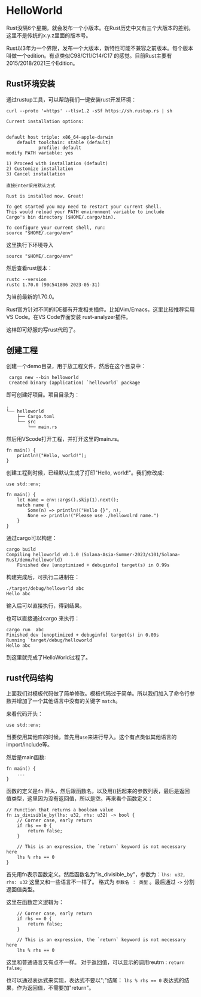 # HelloWorld
Rust没隔6个星期，就会发布一个小版本。在Rust历史中又有三个大版本的差别。这里不是传统的x.y.z里面的版本号。

Rust以3年为一个界限，发布一个大版本，新特性可能不兼容之前版本。每个版本叫做一个edition。有点类似C98/C11/C14/C17
的感觉。目前Rust主要有2015/2018/2021三个Edition。

## Rust环境安装

通过rustup工具，可以帮助我们一键安装rust开发环境：

    curl --proto '=https' --tlsv1.2 -sSf https://sh.rustup.rs | sh

    Current installation options:


    default host triple: x86_64-apple-darwin
        default toolchain: stable (default)
                profile: default
    modify PATH variable: yes

    1) Proceed with installation (default)
    2) Customize installation
    3) Cancel installation

    直接Enter采用默认方式

    Rust is installed now. Great!

    To get started you may need to restart your current shell.
    This would reload your PATH environment variable to include
    Cargo's bin directory ($HOME/.cargo/bin).

    To configure your current shell, run:
    source "$HOME/.cargo/env"

这里执行下环境导入

    source "$HOME/.cargo/env"

然后查看rust版本：

    rustc --version
    rustc 1.70.0 (90c541806 2023-05-31)

为当前最新的1.70.0。


Rust官方针对不同的IDE都有开发相关插件。比如Vim/Emacs，这里比较推荐实用VS Code。在VS Code界面安装 rust-analyzer插件。


这样即可舒服的写rust代码了。


## 创建工程

创建一个demo目录，用于放工程文件，然后在这个目录中：

     cargo new --bin helloworld
     Created binary (application) `helloworld` package

即可创建好项目。项目目录为：

    .
    └── helloworld
        ├── Cargo.toml
        └── src
            └── main.rs

然后用VScode打开工程，并打开这里的main.rs。

    fn main() {
        println!("Hello, world!");
    }

创建工程到时候，已经默认生成了打印"Hello, world!"。我们修改成:

    use std::env;

    fn main() {
        let name = env::args().skip(1).next();
        match name {
            Some(n) => println!("Hello {}", n),
            None => println!("Please use ./hellowolrd name.")
        }
    }


通过cargo可以构建：

    cargo build
    Compiling helloworld v0.1.0 (Solana-Asia-Summer-2023/s101/Solana-Rust/demo/helloworld)
        Finished dev [unoptimized + debuginfo] target(s) in 0.99s

构建完成后，可执行二进制在：

    ./target/debug/helloworld abc
    Hello abc

输入后可以直接执行，得到结果。

也可以直接通过cargo 来执行：

    cargo run  abc
    Finished dev [unoptimized + debuginfo] target(s) in 0.00s
    Running `target/debug/helloworld`
    Hello abc

到这里就完成了HelloWorld过程了。


## rust代码结构

上面我们对模板代码做了简单修改。模板代码过于简单。所以我们加入了命令行参数并增加了一个其他语言中没有的关键字 `match`。

来看代码开头：

    use std::env;

当要使用其他库的时候，首先用`use`来进行导入。这个有点类似其他语言的import/include等。

然后是main函数:

    fn main() {
        ...
    }

函数的定义是`fn` 开头，然后跟函数名，以及用()括起来的参数列表，最后是返回值类型，这里因为没有返回值，所以是空。再来看个函数定义：

    // Function that returns a boolean value
    fn is_divisible_by(lhs: u32, rhs: u32) -> bool {
        // Corner case, early return
        if rhs == 0 {
            return false;
        }

        // This is an expression, the `return` keyword is not necessary here
        lhs % rhs == 0
    }

首先用fn表示函数定义。然后函数名为"is_divisible_by"，参数为：`lhs: u32, rhs: u32` 这里又和一些语言不一样了。
格式为 `参数名 ： 类型` 。最后通过 `->` 分割返回值类型。

这里在函数定义逻辑为：


        // Corner case, early return
        if rhs == 0 {
            return false;
        }

        // This is an expression, the `return` keyword is not necessary here
        lhs % rhs == 0

    
这里和普通语言又有点不一样。 对于返回值，可以显示的调用reutrn : `return false;` 

也可以通过表达式来实现，表达式不要以";"结尾： `lhs % rhs == 0` 表达式的结果，作为返回值，不需要加"return"。






